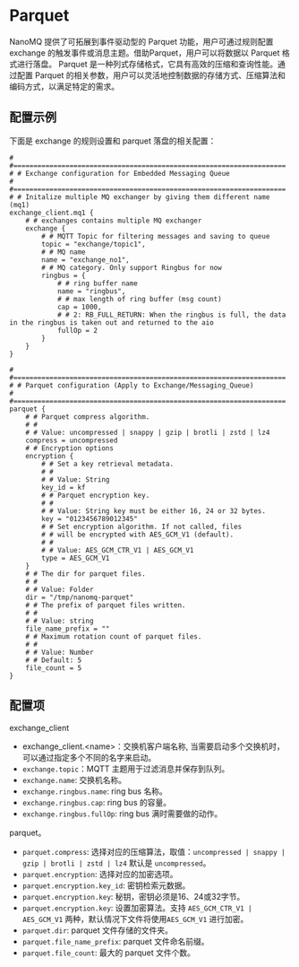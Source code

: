 # Parquet

NanoMQ 提供了可拓展到事件驱动型的 Parquet 功能，用户可通过规则配置 exchange 的触发事件或消息主题。借助Parquet，用户可以将数据以 Parquet 格式进行落盘。
Parquet 是一种列式存储格式，它具有高效的压缩和查询性能。通过配置 Parquet 的相关参数，用户可以灵活地控制数据的存储方式、压缩算法和编码方式，以满足特定的需求。

## **配置示例**
下面是 exchange 的规则设置和 parquet 落盘的相关配置：
```hcl
# #====================================================================
# # Exchange configuration for Embedded Messaging Queue
# #====================================================================
# # Initalize multiple MQ exchanger by giving them different name (mq1)
exchange_client.mq1 {
	# # exchanges contains multiple MQ exchanger
	exchange {
		# # MQTT Topic for filtering messages and saving to queue
		topic = "exchange/topic1",
		# # MQ name
		name = "exchange_no1",
		# # MQ category. Only support Ringbus for now
		ringbus = {
			# # ring buffer name
			name = "ringbus",
			# # max length of ring buffer (msg count)
			cap = 1000,
			# # 2: RB_FULL_RETURN: When the ringbus is full, the data in the ringbus is taken out and returned to the aio
			fullOp = 2
		}
	}
}

# #====================================================================
# # Parquet configuration (Apply to Exchange/Messaging_Queue)
# #====================================================================
parquet {
	# # Parquet compress algorithm.
	# #
	# # Value: uncompressed | snappy | gzip | brotli | zstd | lz4
	compress = uncompressed
	# # Encryption options
	encryption {
		# # Set a key retrieval metadata.
		# #
		# # Value: String
		key_id = kf
		# # Parquet encryption key.
		# #
		# # Value: String key must be either 16, 24 or 32 bytes.
		key = "0123456789012345"
		# # Set encryption algorithm. If not called, files 
		# # will be encrypted with AES_GCM_V1 (default).
		# #
		# # Value: AES_GCM_CTR_V1 | AES_GCM_V1
		type = AES_GCM_V1
	}
	# # The dir for parquet files.
	# #
	# # Value: Folder
	dir = "/tmp/nanomq-parquet"
	# # The prefix of parquet files written.
	# #
	# # Value: string
	file_name_prefix = ""
	# # Maximum rotation count of parquet files.
	# #
	# # Value: Number
	# # Default: 5
	file_count = 5
}
```

## **配置项**
exchange_client
- exchange_client.\<name>：交换机客户端名称, 当需要启动多个交换机时，可以通过指定多个不同的名字来启动。
- `exchange.topic`：MQTT 主题用于过滤消息并保存到队列。
- `exchange.name`: 交换机名称。
- `exchange.ringbus.name`: ring bus 名称。
- `exchange.ringbus.cap`: ring bus 的容量。
- `exchange.ringbus.fullOp`: ring bus 满时需要做的动作。

parquet。
- `parquet.compress`: 选择对应的压缩算法，取值：`uncompressed | snappy | gzip | brotli | zstd | lz4` 默认是 `uncompressed`。
- `parquet.encryption`: 选择对应的加密选项。
- `parquet.encryption.key_id`: 密钥检索元数据。
- `parquet.encryption.key`: 秘钥，密钥必须是16、24或32字节。
- `parquet.encryption.key`: 设置加密算法。支持 `AES_GCM_CTR_V1 | AES_GCM_V1` 两种，默认情况下文件将使用`AES_GCM_V1` 进行加密。
- `parquet.dir`: parquet 文件存储的文件夹。
- `parquet.file_name_prefix`: parquet 文件命名前缀。
- `parquet.file_count`: 最大的 parquet 文件个数。
